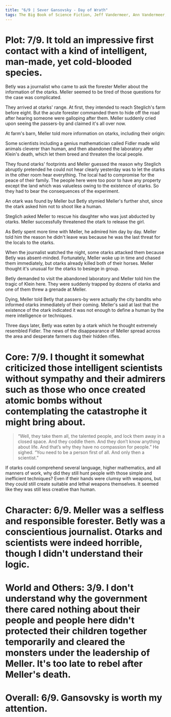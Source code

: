 ```yaml
---
title: "6/9 | Sever Gansovsky - Day of Wrath"
tags: The Big Book of Science Fiction, Jeff Vandermeer, Ann Vandermeer, short story, novelette, science fiction, 1965-1990, 1965
---
```


# Plot: 7/9. It told an impressive first contact with a kind of intelligent, man-made, yet cold-blooded species.
Betly was a journalist who came to ask the forester Meller about the information of the otarks. Meller seemed to be tired of those questions for the case was complicated.

They arrived at otarks' range. At first, they intended to reach Steglich's farm before eight. But the acute forester commanded them to hide off the road after hearing someone were galloping after them. Meller suddenly cried upon seeing the passers-by and claimed it's all over now.

At farm's barn, Meller told more information on otarks, including their origin:

Some scientists including a genius mathematician called Fidler made wild animals cleverer than human, and then abandoned the laboratory after Klein's death, which let them breed and threaten the local people. 

They found otarks' footprints and Meller guessed the reason why Steglich abruptly pretended he could not hear clearly yesterday was to let the otarks in the other room hear everything. The local had to compromise for the peace of their family. The people here were too poor to have any property except the land which was valueless owing to the existence of otarks. So they had to bear the consequences of the experiment.

An otark was found by Meller but Betly stymied Meller's further shot, since the otark asked him not to shoot like a human.

Steglich asked Meller to rescue his daughter who was just abducted by otarks. Meller successfully threatened the otark to release the girl.

As Betly spent more time with Meller, he admired him day by day. Meller told him the reason he didn't leave was because he was the last threat for the locals to the otarks. 

When the journalist watched the night, some otarks attacked them because Betly was absent-minded. Fortunately, Meller woke up in time and chased them immediately, but otarks already killed both of their horses. Meller thought it's unusual for the otarks to besiege in group.

Betly demanded to visit the abandoned laboratory and Meller told him the tragic of Klein here. They were suddenly trapped by dozens of otarks and one of them threw a grenade at Meller.

Dying, Meller told Betly that passers-by were actually the city bandits who informed otarks immediately of their coming. Meller's said at last that the existence of the otark indicated it was not enough to define a human by the mere intelligence or techniques. 

Three days later, Betly was eaten by a otark which he thought extremely resembled Fidler. The news of the disappearance of Meller spread across the area and desperate farmers dug their hidden rifles.


# Core: 7/9. I thought it somewhat criticized those intelligent scientists without sympathy and their admirers such as those who once created atomic bombs without contemplating the catastrophe it might bring about.
> “Well, they take them all, the talented people, and lock them away in a closed space. And they coddle them. And they don’t know anything about life. And that’s why they have no compassion for people.” He sighed. “You need to be a person first of all. And only then a scientist.”

If otarks could comprehend several language, higher mathematics, and all manners of work, why did they still hunt  people with those simple and inefficient  techniques? Even if their hands were clumsy with weapons, but they could still create suitable and lethal weapons themselves. It seemed like they was still less creative than human.



# Character: 6/9. Meller was a selfless and responsible forester. Betly was a conscientious journalist. Otarks and scientists were indeed horrible, though I didn't understand their logic.



# World and Others: 3/9. I don't understand why the government there  cared nothing about their people and people here didn't protected their children together temporarily and cleared the monsters under the leadership of Meller. It's too late to rebel after Meller's death.


# Overall: 6/9. Gansovsky is worth my attention.
